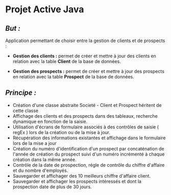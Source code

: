 Projet Active Java
========================

## _But :_

Application permettant de choisir entre la gestion de clients et de prospects :

* **Gestion des clients :**  permet de créer et mettre à jour des clients en relation avec la table **Client** de la base de données. 

* **Gestion des prospects :**  permet de créer et mettre à jour des prospects en relation avec la table **Prospect** de la base de données.

## _Principe :_

* Création d'une classe abstraite Societé - Client et Prospect héritent de cette classe
* Affichage des clients et des prospects dans des tableaux, recherche dynamique en fonction de la saisie.
* Utilisation d'écrans de formulaire associés à des contrôles de saisie ( regEx ) lors de la création ou de la mise à jour.
* Récupération des informations existantes et affichage dans le formulaire lors de la mise a jour  
* Création du numéro d'identification d'un prospect par concaténation de l'année de création du prospect suivi d'un numéro incrémenté à chaque création dans la même année.
* Contrôle de la date de prospection, régle de contrôle du chiffre d'affaire et du nombre d'employés.
* Sauvegarder et affichager des 10 meilleurs chiffre d'affaire client.
* Sauvegarder et affichager les prospects intéressés et dont la prospection date de plus de 30 jours.
